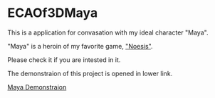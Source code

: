 # ECAOf3DMaya

This is a application for convasation with my ideal character "Maya".

"Maya" is a heroin of my favorite game, ["Noesis"](http://noe-sis.jp/).

Please check it if you are intested in it.

The demonstraion of this project is opened in lower link.

[Maya Demonstraion](https://youtu.be/Toe2l88f42E)

